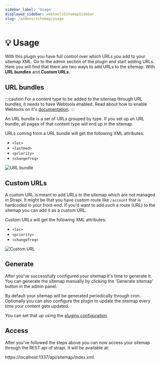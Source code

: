 ```yaml
---
sidebar_label: 'Usage'
displayed_sidebar: webtoolsSitemapSidebar
slug: /addons/sitemap/usage
---
```


# 💡 Usage
With this plugin you have full control over which URLs you add to your sitemap XML. Go to the admin section of the plugin and start adding URLs. Here you will find that there are two ways to add URLs to the sitemap. With **URL bundles** and **Custom URLs**.

## URL bundles
:::caution
For a content type to be added to the sitemap through URL bundles, it needs to have Webtools enabled. Read about how to enable Webtools on it's [documentation](/webtools/usage).
:::

An URL bundle is a set of URLs grouped by type. If you set up an URL bundle, all pages of that content type will end up in the sitemap.

URLs coming from a URL bundle will get the following XML attributes:

- `<loc>`
- `<lastmod>`
- `<priority>`
- `<changefreq>`

<img src="/webtools/img/assets/addons/sitemap/URL-bundle.png" alt="URL bundle" />

## Custom URLs
A custom URL is meant to add URLs to the sitemap which are not managed in Strapi. It might be that you have custom route like `/account` that is hardcoded in your front-end. If you'd want to add such a route (URL) to the sitemap you can add it as a custom URL.

Custom URLs will get the following XML attributes:

- `<loc>`
- `<priority>`
- `<changefreq>`

<img src="/webtools/img/assets/addons/sitemap/custom-url.png" alt="Custom URL" />

## Generate
After you've successfully configured your sitemap it's time to generate it. You can generate the sitemap manually by clicking the 'Generate sitemap' button in the admin panel.

By default your sitemap will be generated periodically through cron. Optionally you can also configure the plugin to update the sitemap every time your content gets updated.

You can set that up using the [plugins configuration](/webtools/addons/sitemap/configuration).

## Access
After you've followed the steps above you can now access your sitemap through the REST api of strapi. It will be available at:

https://localhost:1337/api/sitemap/index.xml.
